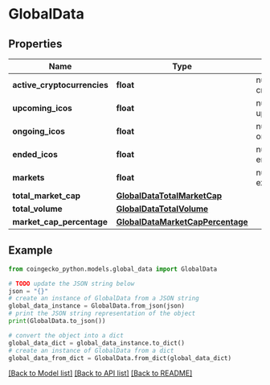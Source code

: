 # GlobalData


## Properties

Name | Type | Description | Notes
------------ | ------------- | ------------- | -------------
**active_cryptocurrencies** | **float** | number of active cryptocurrencies | [optional] 
**upcoming_icos** | **float** | number of upcoming icos | [optional] 
**ongoing_icos** | **float** | number of ongoing icos | [optional] 
**ended_icos** | **float** | number of ended icos | [optional] 
**markets** | **float** | number of exchanges | [optional] 
**total_market_cap** | [**GlobalDataTotalMarketCap**](GlobalDataTotalMarketCap.md) |  | [optional] 
**total_volume** | [**GlobalDataTotalVolume**](GlobalDataTotalVolume.md) |  | [optional] 
**market_cap_percentage** | [**GlobalDataMarketCapPercentage**](GlobalDataMarketCapPercentage.md) |  | [optional] 

## Example

```python
from coingecko_python.models.global_data import GlobalData

# TODO update the JSON string below
json = "{}"
# create an instance of GlobalData from a JSON string
global_data_instance = GlobalData.from_json(json)
# print the JSON string representation of the object
print(GlobalData.to_json())

# convert the object into a dict
global_data_dict = global_data_instance.to_dict()
# create an instance of GlobalData from a dict
global_data_from_dict = GlobalData.from_dict(global_data_dict)
```
[[Back to Model list]](../README.md#documentation-for-models) [[Back to API list]](../README.md#documentation-for-api-endpoints) [[Back to README]](../README.md)


